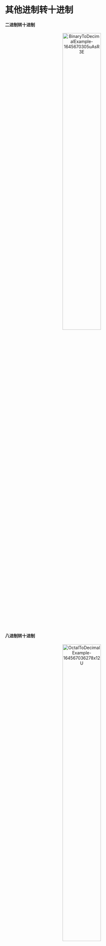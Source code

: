 # 其他进制转十进制

#### 二进制转十进制

<div align="center">
  <img alt="BinaryToDecimalExample-1645670305uAsR3E" width="50%" src="http://blog-media.knowledge.ituknown.cn/BinaryConversion/ToDecimal/BinaryToDecimalExample-1645670305uAsR3E.png">
</div>

#### 八进制转十进制

<div align="center">
  <img alt="OctalToDecimalExample-164567036278x12U" width="50%" src="http://blog-media.knowledge.ituknown.cn/BinaryConversion/ToDecimal/OctalToDecimalExample-164567036278x12U.png">
</div>

#### 十六进制转十进制

<div align="center">
  <img alt="HexToDecimalExample-1645670349WjWC1S" width="50%" src="http://blog-media.knowledge.ituknown.cn/BinaryConversion/ToDecimal/HexToDecimalExample-1645670349WjWC1S.png">
</div>
